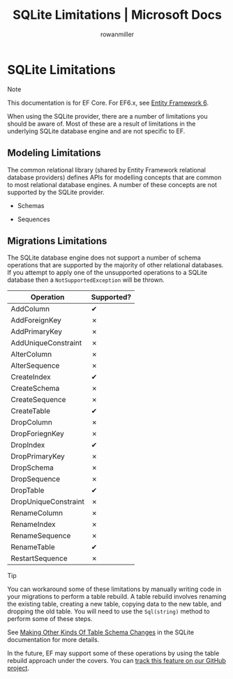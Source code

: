 ﻿---
title: SQLite Limitations | Microsoft Docs
author: rowanmiller
ms.author: rowmil

ms.date: 10/27/2016

ms.assetid: 94ab4800-c460-4caa-a5e8-acdfee6e6ce2
ms.technology: entity-framework-core

uid: core/providers/sqlite/limitations
---
# SQLite Limitations

> [!NOTE]
> This documentation is for EF Core. For EF6.x, see [Entity Framework 6](../../../ef6/index.md).

When using the SQLite provider, there are a number of limitations you should be aware of. Most of these are a result of limitations in the underlying SQLite database engine and are not specific to EF.

## Modeling Limitations

The common relational library (shared by Entity Framework relational database providers) defines APIs for modelling concepts that are common to most relational database engines. A number of these concepts are not supported by the SQLite provider.

* Schemas

* Sequences

## Migrations Limitations

The SQLite database engine does not support a number of schema operations that are supported by the majority of other relational databases. If you attempt to apply one of the unsupported operations to a SQLite database then a `NotSupportedException` will be thrown.

| Operation            | Supported? |
| -------------------- | ---------- |
| AddColumn            | ✔          |
| AddForeignKey        | ✗          |
| AddPrimaryKey        | ✗          |
| AddUniqueConstraint  | ✗          |
| AlterColumn          | ✗          |
| AlterSequence        | ✗          |
| CreateIndex          | ✔          |
| CreateSchema         | ✗          |
| CreateSequence       | ✗          |
| CreateTable          | ✔          |
| DropColumn           | ✗          |
| DropForiegnKey       | ✗          |
| DropIndex            | ✔          |
| DropPrimaryKey       | ✗          |
| DropSchema           | ✗          |
| DropSequence         | ✗          |
| DropTable            | ✔          |
| DropUniqueConstraint | ✗          |
| RenameColumn         | ✗          |
| RenameIndex          | ✗          |
| RenameSequence       | ✗          |
| RenameTable          | ✔          |
| RestartSequence      | ✗          |

> [!TIP]
> You can workaround some of these limitations by manually writing code in your migrations to perform a table rebuild. A table rebuild involves renaming the existing table, creating a new table, copying data to the new table, and dropping the old table. You will need to use the `Sql(string)` method to perform some of these steps.
>
>See [Making Other Kinds Of Table Schema Changes](http://sqlite.org/lang_altertable.html#otheralter) in the SQLite documentation for more details.
>
>In the future, EF may support some of these operations by using the table rebuild approach under the covers. You can [track this feature on our GitHub project](https://github.com/aspnet/EntityFramework/issues/329).
